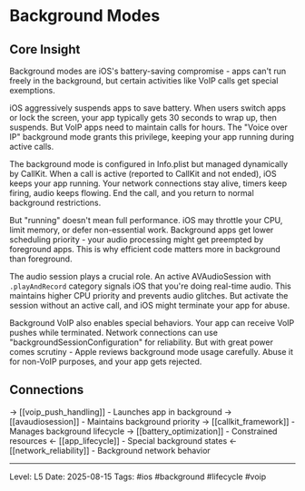 # Background Modes

## Core Insight
Background modes are iOS's battery-saving compromise - apps can't run freely in the background, but certain activities like VoIP calls get special exemptions.

iOS aggressively suspends apps to save battery. When users switch apps or lock the screen, your app typically gets 30 seconds to wrap up, then suspends. But VoIP apps need to maintain calls for hours. The "Voice over IP" background mode grants this privilege, keeping your app running during active calls.

The background mode is configured in Info.plist but managed dynamically by CallKit. When a call is active (reported to CallKit and not ended), iOS keeps your app running. Your network connections stay alive, timers keep firing, audio keeps flowing. End the call, and you return to normal background restrictions.

But "running" doesn't mean full performance. iOS may throttle your CPU, limit memory, or defer non-essential work. Background apps get lower scheduling priority - your audio processing might get preempted by foreground apps. This is why efficient code matters more in background than foreground.

The audio session plays a crucial role. An active AVAudioSession with `.playAndRecord` category signals iOS that you're doing real-time audio. This maintains higher CPU priority and prevents audio glitches. But activate the session without an active call, and iOS might terminate your app for abuse.

Background VoIP also enables special behaviors. Your app can receive VoIP pushes while terminated. Network connections can use "backgroundSessionConfiguration" for reliability. But with great power comes scrutiny - Apple reviews background mode usage carefully. Abuse it for non-VoIP purposes, and your app gets rejected.

## Connections
→ [[voip_push_handling]] - Launches app in background
→ [[avaudiosession]] - Maintains background priority
→ [[callkit_framework]] - Manages background lifecycle
→ [[battery_optimization]] - Constrained resources
← [[app_lifecycle]] - Special background states
← [[network_reliability]] - Background network behavior

---
Level: L5
Date: 2025-08-15
Tags: #ios #background #lifecycle #voip